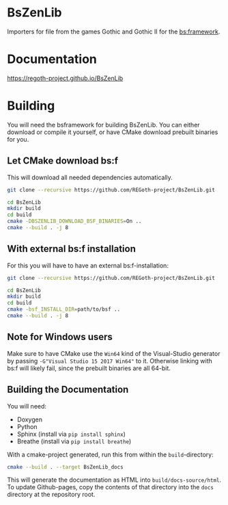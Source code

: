 # BsZenLib

Importers for file from the games Gothic and Gothic II for the [bs:framework](https://github.com/GameFoundry/bsf).

# Documentation

https://regoth-project.github.io/BsZenLib

# Building

You will need the bsframework for building BsZenLib. You can either download or compile it yourself, or have CMake download prebuilt binaries 
for you.

## Let CMake download bs:f

This will download all needed dependencies automatically. 

```sh
git clone --recursive https://github.com/REGoth-project/BsZenLib.git

cd BsZenLib
mkdir build
cd build
cmake -DBSZENLIB_DOWNLOAD_BSF_BINARIES=On ..
cmake --build . -j 8
```

## With external bs:f installation

For this you will have to have an external bs:f-installation:

```sh
git clone --recursive https://github.com/REGoth-project/BsZenLib.git

cd BsZenLib
mkdir build
cd build
cmake -bsf_INSTALL_DIR=path/to/bsf ..
cmake --build . -j 8
```

## Note for Windows users

Make sure to have CMake use the `Win64` kind of the Visual-Studio generator by passing `-G"Visual Studio 15 2017 Win64"` to it.
Otherwise linking with bs:f will likely fail, since the prebuilt binaries are all 64-bit.

## Building the Documentation

You will need:

 * Doxygen
 * Python
  * Sphinx (install via `pip install sphinx`)
  * Breathe (install via `pip install breathe`)

With a cmake-project generated, run this from within the `build`-directory:

```sh
cmake --build . --target BsZenLib_docs
```

This will generate the documentation as HTML into `build/docs-source/html`. 
To update Github-pages, copy the contents of that directory into the `docs` directory at the repository root.